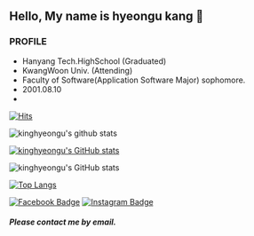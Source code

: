 ## Hello, My name is hyeongu kang 👋

### PROFILE
- Hanyang Tech.HighSchool (Graduated)
- KwangWoon Univ. (Attending)
- Faculty of Software(Application Software Major) sophomore.
- 2001.08.10
- 

<!--
**kinghyeongu/kinghyeongu** is a ✨ _special_ ✨ repository because its `README.md` (this file) appears on your GitHub profile.

Here are some ideas to get you started:

- 🔭 I’m currently working on ...
- 🌱 I’m currently learning ...
- 👯 I’m looking to collaborate on ...
- 🤔 I’m looking for help with ...
- 💬 Ask me about ...
- 📫 How to reach me: ...
- 😄 Pronouns: ...
- ⚡ Fun fact: ...
-->
[![Hits](https://hits.seeyoufarm.com/api/count/incr/badge.svg?url=https%3A%2F%2Fgithub.com%2Fkinghyeongu&count_bg=%2379C83D&title_bg=%23555555&icon=&icon_color=%23E7E7E7&title=hits&edge_flat=false)](https://hits.seeyoufarm.com)

![kinghyeongu's github stats](https://github-readme-stats.vercel.app/api?username=kinghyeongu&show_icons=true)

[![kinghyeongu's GitHub stats](https://github-readme-stats.vercel.app/api?username=kinghyeongu)](https://github.com/anuraghazra/github-readme-stats)

![kinghyeongu's GitHub stats](https://github-readme-stats.vercel.app/api?username=kinghyeongu&show_icons=true&theme=radical)

[![Top Langs](https://github-readme-stats.vercel.app/api/top-langs/?username=kinghyeongu&layout=compact)](https://github.com/kinghyeongu/github-readme-stats)

[![Facebook Badge](https://img.shields.io/badge/-Facebook-1877f2?style=flat-square&logo=facebook&logoColor=white&link=https://www.facebook.com/gusrns48)](https://www.facebook.com/gusrns48) 
[![Instagram Badge](https://img.shields.io/badge/-Instagram-dd2a7b?style=flat-square&logo=instagram&logoColor=white&link=https://www.instagram.com/taorm_hyeon9/)](https://www.instagram.com/taorm_hyeon9/) 

##### Please contact me by email.
